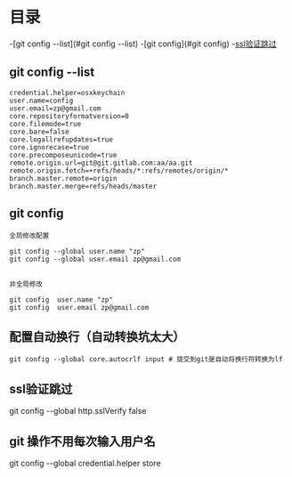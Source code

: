 # 目录

-[git config --list](#git config --list)
-[git config](#git config)
-[ssl验证跳过](#ssl验证跳过)


## git config --list
  ```
  credential.helper=osxkeychain
  user.name=config
  user.email=zp@gmail.com
  core.repositoryformatversion=0
  core.filemode=true
  core.bare=false
  core.logallrefupdates=true
  core.ignorecase=true
  core.precomposeunicode=true
  remote.origin.url=git@git.gitlab.com:aa/aa.git
  remote.origin.fetch=+refs/heads/*:refs/remotes/origin/*
  branch.master.remote=origin
  branch.master.merge=refs/heads/master
  ```


## git config

  ```
  全局修改配置

  git config --global user.name "zp"
  git config --global user.email zp@gmail.com


  非全局修改

  git config  user.name "zp"
  git config  user.email zp@gmail.com
  
  ```

## 配置自动换行（自动转换坑太大）
  ```
  git config --global core.autocrlf input # 提交到git是自动将换行符转换为lf
  ```
  
## ssl验证跳过 

git config --global http.sslVerify false


## git 操作不用每次输入用户名

git config --global credential.helper store  
